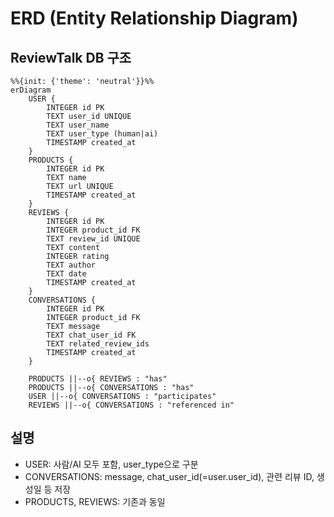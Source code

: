 # ERD (Entity Relationship Diagram)

## ReviewTalk DB 구조

```mermaid
%%{init: {'theme': 'neutral'}}%%
erDiagram
    USER {
        INTEGER id PK
        TEXT user_id UNIQUE
        TEXT user_name
        TEXT user_type (human|ai)
        TIMESTAMP created_at
    }
    PRODUCTS {
        INTEGER id PK
        TEXT name
        TEXT url UNIQUE
        TIMESTAMP created_at
    }
    REVIEWS {
        INTEGER id PK
        INTEGER product_id FK
        TEXT review_id UNIQUE
        TEXT content
        INTEGER rating
        TEXT author
        TEXT date
        TIMESTAMP created_at
    }
    CONVERSATIONS {
        INTEGER id PK
        INTEGER product_id FK
        TEXT message
        TEXT chat_user_id FK
        TEXT related_review_ids
        TIMESTAMP created_at
    }

    PRODUCTS ||--o{ REVIEWS : "has"
    PRODUCTS ||--o{ CONVERSATIONS : "has"
    USER ||--o{ CONVERSATIONS : "participates"
    REVIEWS ||--o{ CONVERSATIONS : "referenced in"
```

## 설명
- USER: 사람/AI 모두 포함, user_type으로 구분
- CONVERSATIONS: message, chat_user_id(=user.user_id), 관련 리뷰 ID, 생성일 등 저장
- PRODUCTS, REVIEWS: 기존과 동일 